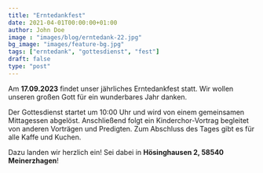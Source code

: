 ```yaml
---
title: "Erntedankfest"
date: 2021-04-01T00:00:00+01:00
author: John Doe
image : "images/blog/erntedank-22.jpg"
bg_image: "images/feature-bg.jpg"
tags: ["erntedank", "gottesdienst", "fest"]
draft: false
type: "post"
---
```


Am **17.09.2023** findet unser jährliches Erntedankfest statt. 
Wir wollen unseren großen Gott für ein wunderbares Jahr danken.

Der Gottesdienst startet um 10:00 Uhr und wird von einem gemeinsamen Mittagessen abgelöst.
Anschließend folgt ein Kinderchor-Vortrag begleitet von anderen Vorträgen und Predigten. 
Zum Abschluss des Tages gibt es für alle Kaffe und Kuchen. 

Dazu landen wir herzlich ein! Sei dabei in **Hösinghausen 2, 58540 Meinerzhagen**!



